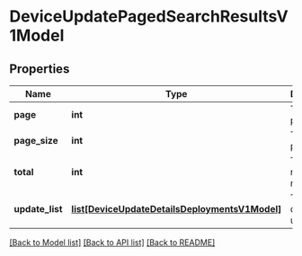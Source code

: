 # DeviceUpdatePagedSearchResultsV1Model

## Properties
Name | Type | Description | Notes
------------ | ------------- | ------------- | -------------
**page** | **int** | The current page | [optional] 
**page_size** | **int** | The current page size | [optional] 
**total** | **int** | The total number of results | [optional] 
**update_list** | [**list[DeviceUpdateDetailsDeploymentsV1Model]**](DeviceUpdateDetailsDeploymentsV1Model.md) | The list of device updates | [optional] 

[[Back to Model list]](../README.md#documentation-for-models) [[Back to API list]](../README.md#documentation-for-api-endpoints) [[Back to README]](../README.md)


